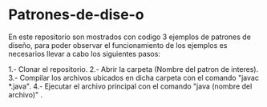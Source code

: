 # Patrones-de-dise-o

 En este repositorio son mostrados con codigo 3 ejemplos de patrones de diseño, 
 para poder observar el funcionamiento de los ejemplos es necesarios llevar a cabo los siguientes pasos:

1.- Clonar el repositorio. 
2.- Abrir la carpeta (Nombre del patron de interes). 
3.- Compilar los archivos ubicados en dicha carpeta con el comando "javac *.java".
4.- Ejecutar el archivo principal con el comando "java (nombre del archivo)" .
